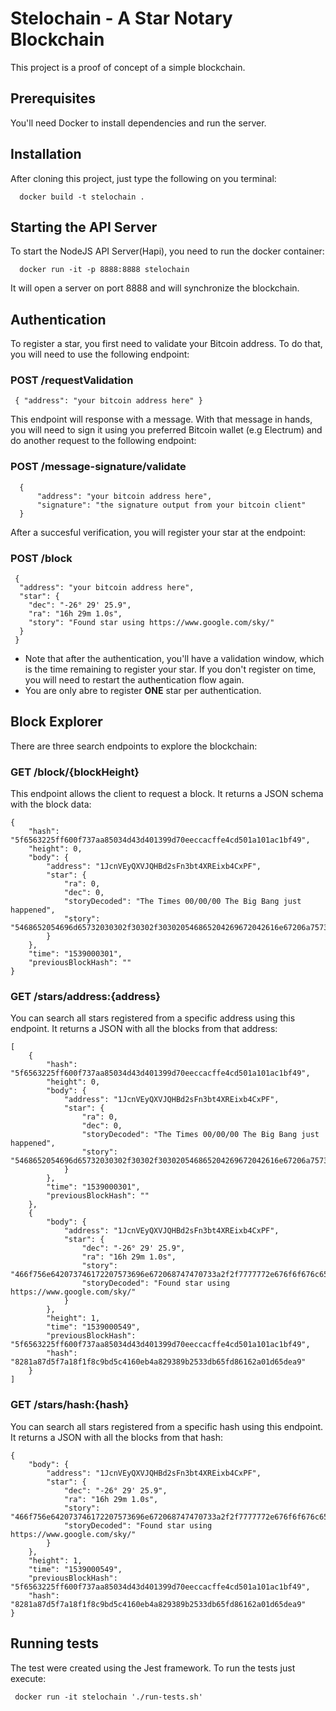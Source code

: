 # Stelochain - A Star Notary Blockchain

This project is a proof of concept of a simple blockchain.

## Prerequisites
You'll need Docker to install dependencies and run the server.

## Installation
After cloning this project, just type the following on you terminal:

```
  docker build -t stelochain .
```

## Starting the API Server
To start the NodeJS API Server(Hapi), you need to run the docker container:

```
  docker run -it -p 8888:8888 stelochain
```

It will open a server on port 8888 and will synchronize the blockchain.

## Authentication
To register a star, you first need to validate your Bitcoin address. To do that,
you will need to use the following endpoint:

### POST /requestValidation

```
 { "address": "your bitcoin address here" }
```

This endpoint will response with a message. With that message in hands, you will need to sign it using you preferred Bitcoin wallet (e.g Electrum) and do another request to the following endpoint:

### POST /message-signature/validate

```
  {
      "address": "your bitcoin address here",
      "signature": "the signature output from your bitcoin client"
  }
```

After a succesful verification, you will register your star at the endpoint:

### POST /block

```
 {
  "address": "your bitcoin address here",
  "star": {
    "dec": "-26° 29' 25.9",
    "ra": "16h 29m 1.0s",
    "story": "Found star using https://www.google.com/sky/"
  }
 }
```

* Note that after the authentication, you'll have a validation window, which is the time remaining to register your star. If you don't register on time, you will need to restart
the authentication flow again.
* You are only abre to register **ONE** star per authentication.

## Block Explorer

There are three search endpoints to explore the blockchain:

### GET /block/{blockHeight}
This endpoint allows the client to request a block. It returns a JSON schema with the block data:

```
{
    "hash": "5f6563225ff600f737aa85034d43d401399d70eeccacffe4cd501a101ac1bf49",
    "height": 0,
    "body": {
        "address": "1JcnVEyQXVJQHBd2sFn3bt4XREixb4CxPF",
        "star": {
            "ra": 0,
            "dec": 0,
            "storyDecoded": "The Times 00/00/00 The Big Bang just happened",
            "story": "5468652054696d65732030302f30302f303020546865204269672042616e67206a7573742068617070656e6564"
        }
    },
    "time": "1539000301",
    "previousBlockHash": ""
}
```

### GET /stars/address:{address}
You can search all stars registered from a specific address using this endpoint.
It returns a JSON with all the blocks from that address:

```
[
    {
        "hash": "5f6563225ff600f737aa85034d43d401399d70eeccacffe4cd501a101ac1bf49",
        "height": 0,
        "body": {
            "address": "1JcnVEyQXVJQHBd2sFn3bt4XREixb4CxPF",
            "star": {
                "ra": 0,
                "dec": 0,
                "storyDecoded": "The Times 00/00/00 The Big Bang just happened",
                "story": "5468652054696d65732030302f30302f303020546865204269672042616e67206a7573742068617070656e6564"
            }
        },
        "time": "1539000301",
        "previousBlockHash": ""
    },
    {
        "body": {
            "address": "1JcnVEyQXVJQHBd2sFn3bt4XREixb4CxPF",
            "star": {
                "dec": "-26° 29' 25.9",
                "ra": "16h 29m 1.0s",
                "story": "466f756e642073746172207573696e672068747470733a2f2f7777772e676f6f676c652e636f6d2f736b792f",
                "storyDecoded": "Found star using https://www.google.com/sky/"
            }
        },
        "height": 1,
        "time": "1539000549",
        "previousBlockHash": "5f6563225ff600f737aa85034d43d401399d70eeccacffe4cd501a101ac1bf49",
        "hash": "8281a87d5f7a18f1f8c9bd5c4160eb4a829389b2533db65fd86162a01d65dea9"
    }
]
```
### GET /stars/hash:{hash}
You can search all stars registered from a specific hash using this endpoint.
It returns a JSON with all the blocks from that hash:

```
{
    "body": {
        "address": "1JcnVEyQXVJQHBd2sFn3bt4XREixb4CxPF",
        "star": {
            "dec": "-26° 29' 25.9",
            "ra": "16h 29m 1.0s",
            "story": "466f756e642073746172207573696e672068747470733a2f2f7777772e676f6f676c652e636f6d2f736b792f",
            "storyDecoded": "Found star using https://www.google.com/sky/"
        }
    },
    "height": 1,
    "time": "1539000549",
    "previousBlockHash": "5f6563225ff600f737aa85034d43d401399d70eeccacffe4cd501a101ac1bf49",
    "hash": "8281a87d5f7a18f1f8c9bd5c4160eb4a829389b2533db65fd86162a01d65dea9"
}
```

## Running tests
The test were created using the Jest framework. To run the tests just execute:

```
 docker run -it stelochain './run-tests.sh'
```
